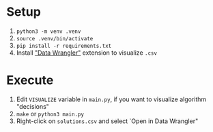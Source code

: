 # Setup

1. `python3 -m venv .venv`
2. `source .venv/bin/activate`
3. `pip install -r requirements.txt`
4. Install ["Data Wrangler"](https://code.visualstudio.com/docs/datascience/data-wrangler#_launch-data-wrangler-directly-from-a-file) extension to visualize `.csv`

# Execute
1. Edit `VISUALIZE` variable in `main.py`, if you want to visualize algorithm "decisions" 
2. `make` or `python3 main.py`
3. Right-click on `solutions.csv` and select `Open in Data Wrangler"